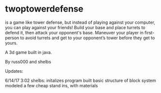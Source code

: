 ﻿# twoptowerdefense

is a game like tower defense, but instead of playing against your computer, you can play against your friends! Build your base and place turrets to defend it, then attack your opponent's base. Maneuver your player in first-person to avoid turrets and get to your opponent’s tower before they get to yours.



A 3d game built in java.

By russ000 and shelbs


Updates:

6/14/17 3:02 shelbs:
	initalizes program
	built basic structure of block system
	modeled a few cheap stand ins, with materials
